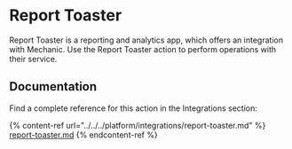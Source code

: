 # Report Toaster

Report Toaster is a reporting and analytics app, which offers an integration with Mechanic. Use the Report Toaster action to perform operations with their service.

## Documentation

Find a complete reference for this action in the Integrations section:

{% content-ref url="../../../platform/integrations/report-toaster.md" %}
[report-toaster.md](../../../platform/integrations/report-toaster.md)
{% endcontent-ref %}
